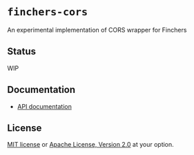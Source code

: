 # `finchers-cors`

An experimental implementation of CORS wrapper for Finchers

## Status
WIP

## Documentation

* [API documentation](https://finchers-rs.github.io/finchers/finchers_cors/index.html)

## License

[MIT license](./LICENSE-MIT) or [Apache License, Version 2.0](./LICENSE-APACHE) at your option.